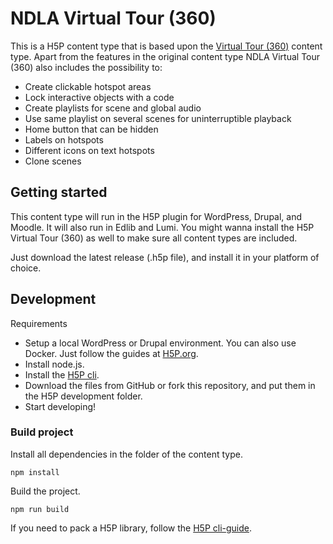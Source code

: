 NDLA Virtual Tour (360)
==========

This is a H5P content type that is based upon the [Virtual Tour (360)](https://h5p.org/virtual-tour-360) content type. Apart from the features in the original content type NDLA Virtual Tour (360) also includes the possibility to:
- Create clickable hotspot areas
- Lock interactive objects with a code
- Create playlists for scene and global audio
- Use same playlist on several scenes for uninterruptible playback
- Home button that can be hidden
- Labels on hotspots
- Different icons on text hotspots
- Clone scenes

## Getting started

This content type will run in the H5P plugin for WordPress, Drupal, and Moodle. It will also run in Edlib and Lumi. You might wanna install the H5P Virtual Tour (360) as well to make sure all content types are included.

Just download the latest release (.h5p file), and install it in your platform of choice.

## Development

Requirements

- Setup a local WordPress or Drupal environment. You can also use Docker. Just follow the guides at [H5P.org](https://h5p.org/development-environment).
- Install node.js.
- Install the [H5P cli](https://h5p.org/h5p-cli-guide).
- Download the files from GitHub or fork this repository, and put them in the H5P development folder.
- Start developing!

### Build project

Install all dependencies in the folder of the content type.

```
npm install
```

Build the project.

```
npm run build
```
If you need to pack a H5P library, follow the [H5P cli-guide](https://h5p.org/h5p-cli-guide).
